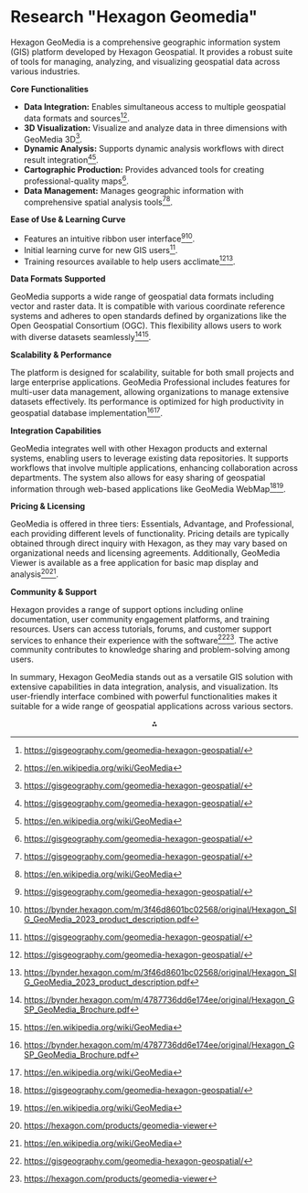# Research "Hexagon Geomedia"

Hexagon GeoMedia is a comprehensive geographic information system (GIS) platform developed by Hexagon Geospatial. It provides a robust suite of tools for managing, analyzing, and visualizing geospatial data across various industries.

**Core Functionalities**

- **Data Integration:** Enables simultaneous access to multiple geospatial data formats and sources[^4][^8].
- **3D Visualization:** Visualize and analyze data in three dimensions with GeoMedia 3D[^4].
- **Dynamic Analysis:** Supports dynamic analysis workflows with direct result integration[^4][^8].
- **Cartographic Production:** Provides advanced tools for creating professional-quality maps[^4].
- **Data Management:** Manages geographic information with comprehensive spatial analysis tools[^4][^8].

**Ease of Use \& Learning Curve**

- Features an intuitive ribbon user interface[^4][^9].
- Initial learning curve for new GIS users[^4].
- Training resources available to help users acclimate[^4][^9].

**Data Formats Supported**

GeoMedia supports a wide range of geospatial data formats including vector and raster data. It is compatible with various coordinate reference systems and adheres to open standards defined by organizations like the Open Geospatial Consortium (OGC). This flexibility allows users to work with diverse datasets seamlessly[^2][^8].

**Scalability \& Performance**

The platform is designed for scalability, suitable for both small projects and large enterprise applications. GeoMedia Professional includes features for multi-user data management, allowing organizations to manage extensive datasets effectively. Its performance is optimized for high productivity in geospatial database implementation[^2][^8].

**Integration Capabilities**

GeoMedia integrates well with other Hexagon products and external systems, enabling users to leverage existing data repositories. It supports workflows that involve multiple applications, enhancing collaboration across departments. The system also allows for easy sharing of geospatial information through web-based applications like GeoMedia WebMap[^4][^8].

**Pricing \& Licensing**

GeoMedia is offered in three tiers: Essentials, Advantage, and Professional, each providing different levels of functionality. Pricing details are typically obtained through direct inquiry with Hexagon, as they may vary based on organizational needs and licensing agreements. Additionally, GeoMedia Viewer is available as a free application for basic map display and analysis[^6][^8].

**Community \& Support**

Hexagon provides a range of support options including online documentation, user community engagement platforms, and training resources. Users can access tutorials, forums, and customer support services to enhance their experience with the software[^4][^6]. The active community contributes to knowledge sharing and problem-solving among users.

In summary, Hexagon GeoMedia stands out as a versatile GIS solution with extensive capabilities in data integration, analysis, and visualization. Its user-friendly interface combined with powerful functionalities makes it suitable for a wide range of geospatial applications across various sectors.

<div style="text-align: center">⁂</div>

[^1]: https://datuming.com/wp-content/uploads/wpallimport/files/pdf/GeoMedia_3D_Product_Sheet-web.pdf
[^2]: https://bynder.hexagon.com/m/4787736dd6e174ee/original/Hexagon_GSP_GeoMedia_Brochure.pdf
[^3]: https://hexagon.com/products/geomedia-add-ons
[^4]: https://gisgeography.com/geomedia-hexagon-geospatial/
[^5]: https://www.nait.ca/nait/continuing-education/courses/cctg121-hexagon-geomedia-basic-training
[^6]: https://hexagon.com/products/geomedia-viewer
[^7]: https://hexagonusfederal.com/-/media/Files/IGS/Resources/Geospatial Product/Geo Media Smart Client/Easily-Unlocking (1).ashx
[^8]: https://en.wikipedia.org/wiki/GeoMedia
[^9]: https://bynder.hexagon.com/m/3f46d8601bc02568/original/Hexagon_SIG_GeoMedia_2023_product_description.pdf
[^10]: https://hexagon.com/company/divisions/safety-infrastructure-geospatial/education-program/remote-sensing-gis-education-program
[^11]: https://hexagon.com/products/geomedia-3d
[^12]: https://bynder.hexagon.com/m/e1a752f81514518/original/Hexagon_GSP_GeoMedia_Smart_Client_Brochure.pdf
[^13]: https://hexagonusfederal.com/what-we-do/products/geospatial-solutions-and-content/geomedia
[^14]: https://docs.safe.com/fme/html/FME-Form-Documentation/FME-ReadersWriters/fm0/Feature_Representation.htm
[^15]: https://hexagon.com/products/geomedia-3d
[^16]: https://hexagon.com/products/geomedia-objects
[^17]: https://www3.technologyevaluation.com/solutions/53747/geomedia
[^18]: https://supportsi.hexagon.com/help/s/article/Introduction-to-GeoMedia
[^19]: https://hexagon.com/products/geomedia
[^20]: https://hexagon.com/products/geomedia-webmap-geospatial-portal-geospatial-sdi
[^21]: https://hexagon.com/products/geomedia-smart-client
[^22]: https://bynder.hexagon.com/m/72aba5ea22c0ae0d/original/Hexagon_SIG_GeoMedia_2023_release_guide.pdf
[^23]: https://hexagon.com/products/product-groups/gis-imagery-analysis-data-management
[^24]: https://community.esri.com/t5/arcgis-collector-questions/hexagon-vs-esri/td-p/472967/page/2
[^25]: https://hexagon.com/products/geomedia-add-ons
[^26]: https://osl.co.ke/news/hexagon-geospatial-unveils-geomedia-2023-update-1/
[^27]: https://imgsblog.wordpress.com/2016/05/04/asset-management-system-with-hexagons-geomedia-smart-client/
[^28]: https://www.capterra.com/p/179119/GeoMedia/
[^29]: https://bynder.hexagon.com/m/2a55bc030fb6eecb/original/Hexagon_GSP_GeoMedia_Professional_Basic_Training_Agenda.pdf
[^30]: https://supportsi.hexagon.com/help/s/article/Commonly-Used-File-Types
[^31]: https://supportsi.hexagon.com/s/article/GeoMedia-library-data-store-compatibility-concerns?language=en_US
[^32]: https://bynder.hexagon.com/m/1c0b6ce65f94d3e9/original/Hexagon_GSP_GeoMedia_PDF_2022_Release_Guide.pdf
[^33]: https://supportsi.hexagon.com/s/article/What-versions-of-GeoMedia-are-supported-under-Windows-11
[^34]: https://docs.safe.com/fme/html/FME-Form-Documentation/FME-ReadersWriters/fm0_sql/quick_facts_fm0_sql.htm
[^35]: https://support.safe.com/hc/en-us/articles/25407565734797-FME-and-Intergraph-GeoMedia-Compatibility
[^36]: https://supportsi.hexagon.com/s/article/Geomedia-Internal-GDO-Numeric-Data-Types
[^37]: https://docs.safe.com/fme/html/FME-Form-Documentation/FME-ReadersWriters/fm0/quick_facts_fm0.htm
[^38]: https://community.safe.com/general-10/geopackage-compatible-with-intergraph-hexagon-geomedia-18874
[^39]: https://bynder.hexagon.com/m/6313e2c1f995d351/original/Hexagon_GSP_GeoMedia_Objects_product_sheet.pdf
[^40]: https://bynder.hexagon.com/m/b8db6715b078bac/original/Hexagon_GSP_GeoMedia_Professional_Advanced_Training_Agenda.pdf
[^41]: https://supportsi.hexagon.com/s/article/GeoMedia-3D-best-display-performance-guidelines?language=en_US
[^42]: http://legacy1.hexagonmining.com/services-and-support/planning/system-requirements
[^43]: https://supportsi.hexagon.com/s/article/Improving-GeoMedia-performance-in-native-spatial-queries
[^44]: https://docs.hexagonppm.com/r/en-US/TANK-Installation/12/296640
[^45]: https://supportsi.hexagon.com/s/article/Working-with-GeoMedia-Scaling-and-Tooltips-Length-7-min?language=en_US
[^46]: https://supportsi.hexagon.com/s/article/Improving-Oracle-database-performance-for-GeoMedia
[^47]: https://www.imagem.nl/wp-content/uploads/2022/05/ReleaseGuide_Geomedia_2022update1.pdf
[^48]: https://supportsi.hexagon.com/help/s/article/Working-with-GeoMedia-Scaling-and-Tooltips
[^49]: https://supportsi.hexagon.com/help/s/question/0D52o0000CMbU5JCQV/geomedia-performance-on-server-operating-systems?language=fr
[^50]: https://supportsi.hexagon.com/s/article/Third-Party-Integration
[^51]: https://supportsi.hexagon.com/s/article/WebMap-API-Code-Sample
[^52]: https://docs.hexagonppm.com/r/en-US/Integration-Help/792748
[^53]: https://demo.hexagongeospatial.com/communityportal/docs/index.html
[^54]: https://demo.hexagongeospatial.com
[^55]: https://supportsi.hexagon.com/s/article/Javascript-API
[^56]: https://flypix.ai/blog/hexagon-geospatial-alternatives/
[^57]: https://supportsi.hexagon.com/help/s/question/0D52o0000CTiDDVCQ3/where-do-i-find-some-geomedia-api-documentation-possibly-with-examples-i-need-to-create-a-dgmconnection-object-and-the-search-function-in-the-geomedia-object-reference-doesnt-help-me?language=en_US
[^58]: https://demo.hexagongeospatial.com/welcome/investors-exploration
[^59]: https://docs.hexagonppm.com/r/en-US/Intergraph-Smart-Licensing-Help/1076886
[^60]: https://supportsi.hexagon.com/help/s/licensing?language=en_US
[^61]: https://supportsi.hexagon.com/help/s/article/Geospatial-Licensing-and-Virtual-Machines
[^62]: https://supportsi.hexagon.com/s/article/How-to-license-Hexagon-Geospatial-products-with-file-lic-offline
[^63]: https://www.g2.com/products/geomedia/pricing
[^64]: https://supportsi.hexagon.com/help/s/article/How-to-configure-license-sources-for-clients
[^65]: https://www.goodfirms.co/software/geomedia
[^66]: https://supportsi.hexagon.com/help/s/article/How-to-install-Geospatial-Licensing-Administrator-and-activate-a-concurrent-license-service
[^67]: https://go.hexagongeospatial.com/pricing-request
[^68]: https://www.reddit.com/r/gis/comments/412qen/arcgis_to_geomedia_transition/
[^69]: https://sigblog.hexagon.com/join-the-community/
[^70]: https://supportsi.hexagon.com/s/contactsupport
[^71]: https://supportsi.hexagon.com/s/article/Phone-Support
[^72]: https://supportsi.hexagon.com/help/s/geomedia
[^73]: https://supportsi.hexagon.com/s/
[^74]: https://supportsi.hexagon.com/help/s/article/Welcome-to-the-new-Hexagon-Geospatial-Community
[^75]: https://supportsi.hexagon.com/help/s/article/Community-Guidelines
[^76]: https://hexagonusfederal.com/-/media/Files/IGS/Resources/2015_GeoMedia_3D_Product_Sheet_SCREEN1.ashx?la=en
[^77]: https://docs.safe.com/fme/html/FME-Form-Documentation/FME-ReadersWriters/fm0/fm0.htm
[^78]: https://bynder.hexagon.com/m/bfc0d1e8a380f3e/original/Hexagon_GSP_GeoMedia_3D_2022_Release_Guide.pdf
[^79]: https://hexagonusfederal.com/-/media/Files/IGS/Resources/Geospatial Product/Geo Media Smart Client/Easily-Unlocking (1).ashx
[^80]: https://bynder.hexagon.com/m/3f46d8601bc02568/original/Hexagon_SIG_GeoMedia_2023_product_description.pdf
[^81]: http://datuming.com/wp-content/uploads/wpallimport/files/pdf/GeoMedia_Brochure.pdf
[^82]: https://bynder.hexagon.com/m/6ae85ec5694335f5/original/Hexagon_GSP_GeoMedia_2022_Release_Guide.pdf
[^83]: https://docs.safe.com/fme/html/FME-Form-Documentation/FME-ReadersWriters/fm0_sql/fm0_sql.htm
[^84]: https://www.cloudeo.group/hexagon
[^85]: https://www.gpsworld.com/hexagon-software-integrates-natively-with-sap-hana/
[^86]: https://github.com/Top-Dog/Geomedia-Automation
[^87]: https://datuming.com/wp-content/uploads/wpallimport/files/pdf/GeoMedia_3D_Product_Sheet-web.pdf
[^88]: http://demo.hexagongeospatial.com/communityportal/docs/index.html
[^89]: https://bynder.hexagon.com/m/4787736dd6e174ee/original/Hexagon_GSP_GeoMedia_Brochure.pdf
[^90]: https://geospatial-insight.helpscoutdocs.com/article/6-hexagon-geospatial-licensing-guide
[^91]: https://doit.maryland.gov/contracts/documents/gis_contract/HexagonGeospatialProductList.pdf
[^92]: https://hexagon.com/products/geomedia-viewer
[^93]: https://docs.hexagonppm.com/r/en-US/Intergraph-Smart-Licensing-Help/744231
[^94]: https://www.caliper.com/maptitude/solutions/alternative-to-intergraph-geomedia-replacement.htm
[^95]: https://www.softwaresuggest.com/geomedia
[^96]: https://docs.hexagonppm.com/r/en-US/Smart-Licensing-Portal-Help/943994
[^97]: https://hexagon.com/support-success/safety-infrastructure-geospatial/support-communities
[^98]: https://hexagon.com/support-success/asset-lifecycle-intelligence/tuf
[^99]: http://legacy1.hexagonmining.com/solutions/monitoring-portfolio/support-and-services/technical-support
[^100]: https://docs.hexagonppm.com/r/en-US/Intergraph-Smart-Cloud-Help/1015690
[^101]: https://hexagonusfederal.com/contact-us/customer-support
[^102]: https://hexagon.com/support-success/geosystems
[^103]: https://hexagon.com/company/contact-us
